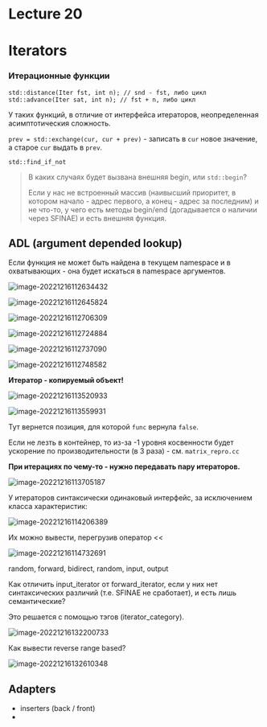 # Lecture 20

# Iterators

### Итерационные функции

```С++
std::distance(Iter fst, int n); // snd - fst, либо цикл
std::advance(Iter sat, int n); // fst + n, либо цикл
```

У таких функций, в отличие от интерфейса итераторов, неопределенная асимптотическия сложность.

`prev = std::exchange(cur, cur + prev)` - записать в `cur` новое значение, а старое `cur` выдать в `prev`.

 `std::find_if_not`

> В каких случаях будет вызвана внешняя begin, или `std::begin`?
>
> Если у нас не встроенный массив (наивысший приоритет, в котором начало - адрес первого, а конец - адрес за последним) и не что-то, у чего есть методы begin/end (догадывается о наличии через SFINAE)  и есть внешняя функция.

## ADL (argument depended lookup)

Если функция не может быть найдена в текущем namespace и в охватывающих - она будет искаться в namespace аргументов.

![image-20221216112634432](media/image-20221216112634432.png)

![image-20221216112645824](media/image-20221216112645824.png)

![image-20221216112706309](media/image-20221216112706309.png)

![image-20221216112724884](media/image-20221216112724884.png)

![image-20221216112737090](media/image-20221216112737090.png)

![image-20221216112748582](media/image-20221216112748582.png)

**Итератор - копируемый объект!**

![image-20221216113520933](media/image-20221216113520933.png)

![image-20221216113559931](media/image-20221216113559931.png)

Тут вернется позиция, для которой `func` вернула `false`.



Если не лезть в контейнер, то из-за -1 уровня косвенности будет ускорение по производительности (в 3 раза) - см. `matrix_repro.cc`

**При итерациях по чему-то - нужно передавать пару итераторов.**

![image-20221216113705187](media/image-20221216113705187.png)

У итераторов синтаксически одинаковый интерфейс, за исключением класса характеристик:

![image-20221216114206389](media/image-20221216114206389.png)

Их можно вывести, перегрузив оператор <<

![image-20221216114732691](media/image-20221216114732691.png)

random, forward, bidirect, random, input, output



Как отличить input_iterator от forward_iterator, если у них нет синтаксических различий (т.е. SFINAE не сработает), и есть лишь семантические?

Это решается с помощью тэгов (iterator_category).



![image-20221216132200733](media/image-20221216132200733.png)

Как вывести reverse range based?

![image-20221216132610348](media/image-20221216132610348.png)





## Adapters

* inserters (back / front)
* 